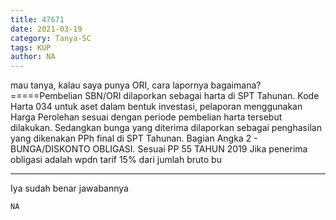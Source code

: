 ```yaml
---
title: 47671
date: 2021-03-19
category: Tanya-SC
tags: KUP
author: NA
---
```


mau tanya, kalau saya punya ORI, cara lapornya bagaimana?=====Pembelian SBN/ORI dilaporkan sebagai harta di SPT Tahunan. Kode Harta 034 untuk aset dalam bentuk investasi, pelaporan menggunakan Harga Perolehan sesuai dengan periode pembelian harta tersebut dilakukan. Sedangkan bunga yang diterima dilaporkan sebagai penghasilan yang dikenakan PPh final di SPT Tahunan. Bagian Angka 2 - BUNGA/DISKONTO OBLIGASI. Sesuai PP 55 TAHUN 2019 Jika penerima obligasi adalah wpdn tarif 15% dari jumlah bruto bu

---

Iya sudah benar jawabannya

`NA`
